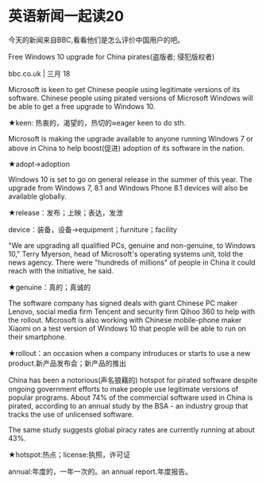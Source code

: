 # 英语新闻一起读20

今天的新闻来自BBC,看看他们是怎么评价中国用户的吧。

Free Windows 10 upgrade for China pirates\(盗版者; 侵犯版权者\)

bbc.co.uk \| 三月 18

Microsoft is keen to get Chinese people using legitimate versions of its software. Chinese people using pirated versions of Microsoft Windows will be able to get a free upgrade to Windows 10.

★keen: 热衷的，渴望的，热切的≈eager keen to do sth.

Microsoft is making the upgrade available to anyone running Windows 7 or above in China to help boost\(促进\) adoption of its software in the nation.

★adopt→adoption

Windows 10 is set to go on general release in the summer of this year. The upgrade from Windows 7, 8.1 and Windows Phone 8.1 devices will also be available globally.

★release：发布；上映；表达，发泄

device：装备，设备→equipment；furniture；facility

"We are upgrading all qualified PCs, genuine and non-genuine, to Windows 10," Terry Myerson, head of Microsoft's operating systems unit, told the news agency. There were "hundreds of millions" of people in China it could reach with the initiative, he said.

★genuine：真的；真诚的

The software company has signed deals with giant Chinese PC maker Lenovo, social media firm Tencent and security firm Qihoo 360 to help with the rollout. Microsoft is also working with Chinese mobile-phone maker Xiaomi on a test version of Windows 10 that people will be able to run on their smartphone.

★rollout：an occasion when a company introduces or starts to use a new product.新产品发布会；新产品的推出

China has been a notorious\(声名狼藉的\) hotspot for pirated software despite ongoing government efforts to make people use legitimate versions of popular programs. About 74% of the commercial software used in China is pirated, according to an annual study by the BSA - an industry group that tracks the use of unlicensed software.

The same study suggests global piracy rates are currently running at about 43%.

★hotspot:热点；license:执照，许可证

annual:年度的，一年一次的。an annual report.年度报告。

